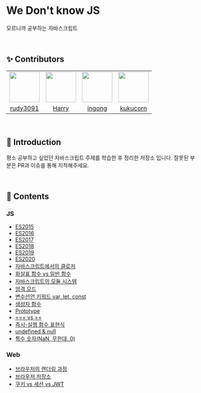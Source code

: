 # We Don't know JS

모르니까 공부하는 자바스크립트

<br/>

## ✨ Contributors

<table>
  <tr>
    <td align="center">
      <img src="https://github.com/rudy3091.png" width="80">
    </td>
    <td align="center">
      <img src="https://github.com/haesoo9410.png" width="80">
    </td>
    <td align="center">
      <img src="https://github.com/ingong.png" width="80">
    </td>
    <td align="center">
      <img src="https://github.com/kukucorn.png" width="80">
    </td>
  </tr>
  <tr>
    <td align="center">
      <a href="https://github.com/rudy3091">rudy3091</a>
    </td>
    <td align="center">
      <a href="https://github.com/haesoo9410">Harry</a>
    </td>
    <td align="center">
      <a href="https://github.com/ingong">ingong</a>
    </td>
    <td align="center">
      <a href="https://github.com/kukucorn">kukucorn</a>
    </td>
  </tr>
</table>

<br/>

## 🌈 Introduction

평소 공부하고 싶었던 자바스크립트 주제를 학습한 후 정리한 저장소 입니다. 잘못된 부분은 PR과 이슈를 통해 지적해주세요.

<br/>

## 🚀 Contents

### JS

- [ES2015](https://github.com/We-dont-know-JS/We-dont-know-JS/blob/main/js/es2015.md)
- [ES2016](https://github.com/We-dont-know-JS/We-dont-know-JS/blob/main/js/es2016.md)
- [ES2017](https://github.com/We-dont-know-JS/We-dont-know-JS/blob/main/js/es2017.md)
- [ES2018](https://github.com/We-dont-know-JS/We-dont-know-JS/blob/main/js/es2018.md)
- [ES2019](https://github.com/We-dont-know-JS/We-dont-know-JS/blob/main/js/es2019.md)
- [ES2020](https://github.com/We-dont-know-JS/We-dont-know-JS/blob/main/js/es2020.md)
- [자바스크립트에서의 클로저](https://github.com/We-dont-know-JS/We-dont-know-JS/blob/main/js/closure-in-javascript/closure-in-javascript.md)
- [화살표 함수 vs 일반 함수](https://github.com/We-dont-know-JS/We-dont-know-JS/blob/main/js/function-vs-arrow-function/function-vs-arrow-function.md)
- [자바스크립트의 모듈 시스템](https://github.com/We-dont-know-JS/We-dont-know-JS/blob/main/js/module-system-in-js/module-system-in-js.md)
- [엄격 모드](https://github.com/We-dont-know-JS/We-dont-know-JS/blob/main/js/strict-mode/strict-mode.md)
- [변수선언 키워드 var, let, const](https://github.com/We-dont-know-JS/We-dont-know-JS/blob/main/js/var-let-const/var-let-const.md)
- [생성자 함수](https://github.com/We-dont-know-JS/We-dont-know-JS/blob/main/js/constructor-function.md)
- [Prototype](https://github.com/We-dont-know-JS/We-dont-know-JS/blob/main/js/prototype.md)
- [=== vs ==](https://github.com/We-dont-know-JS/We-dont-know-JS/blob/main/js/===vs==.md)
- [즉시-실행 함수 표현식](https://github.com/We-dont-know-JS/We-dont-know-JS/blob/main/js/immediately-invoked-function-expression.md)
- [undefined & null](https://github.com/We-dont-know-JS/We-dont-know-JS/blob/main/js/undefined%20vs%20null.md)
- [특수 숫자(NaN, 무한대, 0)](https://github.com/We-dont-know-JS/We-dont-know-JS/blob/main/js/special-numbers.md)

### Web

- [브라우저의 렌더링 과정](https://github.com/We-dont-know-JS/We-dont-know-JS/blob/main/Web/브라우저_렌더링.md)
- [브라우저 저장소](https://github.com/We-dont-know-JS/We-dont-know-JS/blob/main/Web/브라우저_저장소.md)
- [쿠키 vs 세션 vs JWT](https://github.com/We-dont-know-JS/We-dont-know-JS/blob/main/Web/쿠키vs세션vsJWT.md)
